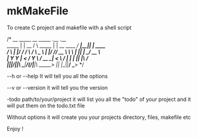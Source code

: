 # mkMakeFile
To create C project and makefile with a shell script



/*          __        _____            __              _____ .__ .__            
    _____  |  | __   /     \  _____   |  | __  ____  _/ ____\|__||  |    ____   
   /     \ |  |/ /  /  \ /  \ \__  \  |  |/ /_/ __ \ \   __\ |  ||  |  _/ __ \  
  |  Y Y  \|    <  /    Y    \ / __ \_|    < \  ___/  |  |   |  ||  |__\  ___/  
  |__|_|__/|__|__\ \____|____/(______/|__|__\ \_____> |__|   |__||____/ \_____> */




--h or --help 
It will tell you all the options 

--v or --version
it will tell you the version 

-todo path/to/your/project
it will list you all the "todo" of your project and it will put them on the todo.txt file

Without options it will create you your projects directory, files, makefile etc 

Enjoy !
